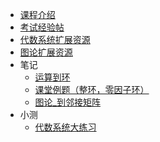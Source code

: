 - [课程介绍](docs/课内笔记/大二下/图论与代数系统/README.md)
- [考试经验帖](docs/课内笔记/大二下/图论与代数系统/考试经验帖.md)
- [代数系统扩展资源](docs/课内笔记/大二下/图论与代数系统/代数系统扩展资源.md)
- [图论扩展资源](docs/课内笔记/大二下/图论与代数系统/图论扩展资源.md)
- 笔记
  - [运算到环](docs/课内笔记/大二下/图论与代数系统/笔记/运算到环.md)
  - [课堂例题（整环，零因子环）](docs/课内笔记/大二下/图论与代数系统/笔记/课堂例题（整环，零因子环）.md)
  - [图论_到邻接矩阵](docs/课内笔记/大二下/图论与代数系统/笔记/图论_到邻接矩阵.md)
- 小测
  - [代数系统大练习](docs/课内笔记/大二下/图论与代数系统/小测/代数系统大练习.md)
